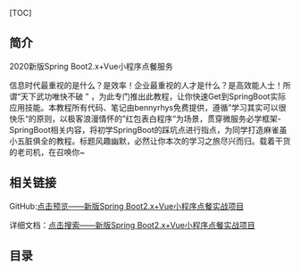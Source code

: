 [TOC]

## 简介

2020新版Spring Boot2.x+Vue小程序点餐服务

信息时代最重视的是什么？是效率！企业最重视的人才是什么？是高效能人士！所谓“天下武功唯快不破 ” ，为此专门推出此教程，让你快速Get到SpringBoot实际应用技能。本教程所有代码、笔记由bennyrhys免费提供，遵循”学习其实可以很快乐“的原则，以极客浪漫情怀的”红包表白程序“为场景，贯穿微服务必学框架-SpringBoot相关内容，将初学SpringBoot的踩坑点进行指点，为同学打造麻雀虽小五脏俱全的教程。标题风趣幽默，必然让你本次的学习之旅尽兴而归。载着干货的老司机，在召唤你~

## 相关链接

GitHub:[点击预览——新版Spring Boot2.x+Vue小程序点餐实战项目](https://github.com/bennyrhys/WeChat-Order)

详细文档：[点击搜索——新版Spring Boot2.x+Vue小程序点餐实战项目](https://bennyrhys.github.io/about/)

## 目录
